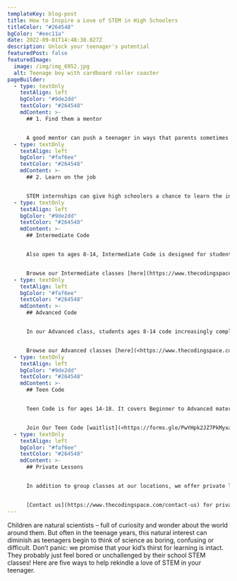 ```yaml
---
templateKey: blog-post
title: How to Inspire a Love of STEM in High Schoolers
titleColor: "#264548"
bgColor: "#eec11a"
date: 2022-09-01T14:48:38.027Z
description: Unlock your teenager's potential
featuredPost: false
featuredImage:
  image: /img/img_6952.jpg
  alt: Teenage boy with cardboard roller coaster
pageBuilder:
  - type: textOnly
    textAlign: left
    bgColor: "#9de2dd"
    textColor: "#264548"
    mdContent: >-
      ## 1. Find them a mentor


      A good mentor can push a teenager in ways that parents sometimes can’t, providing a much-needed source of positive leadership and guidance at a time when teenagers are staking out their independence. In addition to helping teenagers build confidence and discipline, a rockstar STEM mentor can also spark a high schooler’s curiosity about STEM fields, shatter stereotypes about who practices STEM, and demonstrate the diversity of STEM career options. Does your teen admire an upperclassman who’s planning on majoring in Bio in college? Do they love their Physics teacher? Do they have a cool cousin working at a programming start-up? Any of these figures could make for an awesome mentor.
  - type: textOnly
    textAlign: left
    bgColor: "#faf6ee"
    textColor: "#264548"
    mdContent: >-
      ## 2. Learn on the job


      STEM internships can give high schoolers a chance to learn the ins & outs of a STEM career first-hand. Check out some local tech companies & STEM start-ups to see if they have high school internship programs. Who knows? Maybe your teenager will write an amazing college essay about how they discovered their love of coding during their summer at Verizon!
  - type: textOnly
    textAlign: left
    bgColor: "#9de2dd"
    textColor: "#264548"
    mdContent: >-
      ## Intermediate Code


      Also open to ages 8-14, Intermediate Code is designed for students who are coding complex projects in Scratch and soon ready to move on to [WoofJS](https://woofjs.com), our JavaScript learning platform. WoofJS was built by The Coding Space to help students transition from block-based programming to text-based languages, where they’ll learn syntax, functions, and how to read documentation. When students are ready for our Advanced class, they’ll have coded a project of a similar complexity to [Flappy Bird Game](https://woofjs.com/create.html#flappy-bird-example-1). 


      Browse our Intermediate classes [here](https://www.thecodingspace.com/experience-levels/intermediate-code/).
  - type: textOnly
    textAlign: left
    bgColor: "#faf6ee"
    textColor: "#264548"
    mdContent: >-
      ## Advanced Code


      In our Advanced class, students ages 8-14 code increasingly complex projects in WoofJS, and when they’re ready, start programming in a web-based environment. They’ll learn HTML & CSS and build their JavaScript skills to make projects that can run in any web browser. Maybe they’ll build a [to-do list](https://coding.space/v1/web/code/my-to-do-list-code.html) or [make a quiz](https://coding.space/v1/web/code/make-a-quiz-code.html)! As students get more familiar with JavaScript, they’ll switch into self-directed learning mode where they can try out other languages including Python to see what engages them most.


      Browse our Advanced classes [here](<https://www.thecodingspace.com/experience-levels/advanced-code>).
  - type: textOnly
    textAlign: left
    bgColor: "#9de2dd"
    textColor: "#264548"
    mdContent: >-
      ## Teen Code


      Teen Code is for ages 14-18. It covers Beginner to Advanced material in a setting that is suited for a more mature age group. We’re putting the finishing touches on our course offerings and would love to hear what works best for your child’s busy schedule.


      Join Our Teen Code [waitlist](<https://forms.gle/PwYHpk2JZ7PkMyxa9>).
  - type: textOnly
    textAlign: left
    bgColor: "#faf6ee"
    textColor: "#264548"
    mdContent: >-
      ## Private Lessons


      In addition to group classes at our locations, we offer private lessons in your home or online that fit into your busy schedule. You’ll receive a lesson summary after every class, and we’ll find a teacher that suits your child best.


      [Contact us](https://www.thecodingspace.com/contact-us) for private lessons.
---
```

Children are natural scientists – full of curiosity and wonder about the world around them. But often in the teenage years, this natural interest can diminish as teenagers begin to think of science as boring, confusing or difficult. Don’t panic: we promise that your kid’s thirst for learning is intact. They probably just feel bored or unchallenged by their school STEM classes! Here are five ways to help rekindle a love of STEM in your teenager.